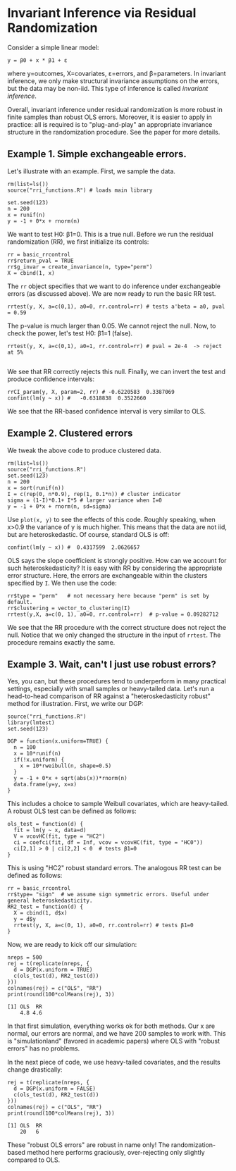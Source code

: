 # Invariant Inference via Residual Randomization

Consider a simple linear model:
```
y = β0 + x * β1 + ε
```
where y=outcomes, Χ=covariates, ε=errors, and β=parameters.
In invariant inference, we only make structural invariance assumptions on the errors, but the data may be non-iid.
This type of inference is called *invariant inference*. 

Overall, invariant inference under residual randomization is more robust in finite samples than robust OLS errors. Moreover, it is easier to apply in practice: all is required is to "plug-and-play" an appropriate invariance structure in the randomization procedure. See the paper for more details.

## Example 1. Simple exchangeable errors.
Let's illustrate with an example. First, we sample the data.
```
rm(list=ls())
source("rri_functions.R") # loads main library

set.seed(123)
n = 200
x = runif(n)
y = -1 + 0*x + rnorm(n)
```
We want to test H0: β1=0. This is a true null.
Before we run the residual randomization (RR), we first initialize its controls:
```
rr = basic_rrcontrol
rr$return_pval = TRUE
rr$g_invar = create_invariance(n, type="perm")
X = cbind(1, x)
```
The `rr` object specifies that we want to do inference under exchangeable errors (as discussed above).
We are now ready to run the basic RR test.
```
rrtest(y, X, a=c(0,1), a0=0, rr.control=rr) # tests a'beta = a0, pval = 0.59
```
The p-value is much larger than 0.05. We cannot reject the null.
Now, to check the power, let's test H0: β1=1 (false).
```
rrtest(y, X, a=c(0,1), a0=1, rr.control=rr) # pval = 2e-4  -> reject at 5%
 
```
We see that RR correctly rejects this null.
Finally, we can invert the test and produce confidence intervals:
```
rrCI_param(y, X, param=2, rr) # -0.6220583  0.3387069
confint(lm(y ~ x)) #   -0.6318838  0.3522660
```
We see that the RR-based confidence interval is very similar to OLS.

## Example 2. Clustered errors
We tweak the above code to produce clustered data.
```
rm(list=ls())
source("rri_functions.R")
set.seed(123)
n = 200
x = sort(runif(n))
I = c(rep(0, n*0.9), rep(1, 0.1*n)) # cluster indicator
sigma = (1-I)*0.1+ I*5 # larger variance when I=0
y = -1 + 0*x + rnorm(n, sd=sigma)
```
Use `plot(x, y)` to see the effects of this code. Roughly speaking, when x>0.9 the variance of y is much higher. This means that the data are not iid, but are heteroskedastic. Of course, standard OLS is off:
```
confint(lm(y ~ x)) #  0.4317599  2.0626657
```
OLS says the slope coefficient is strongly positive.
How can we account for such heteroskedasticity? It is easy with RR by considering the appropriate error structure. 
Here, the errors are exchangeable within the clusters specified by `I`. We then use the code:
```
rr$type = "perm"   # not necessary here because "perm" is set by default.
rr$clustering = vector_to_clustering(I)
rrtest(y,X, a=c(0, 1), a0=0, rr.control=rr)  # p-value = 0.09282712
```
We see that the RR procedure with the correct structure does not reject the null. 
Notice that we only changed the structure in the input of `rrtest`. The procedure remains exactly the same.

## Example 3. Wait, can't I just use robust errors?
Yes, you can, but these procedures tend to underperform in many practical settings, especially with small samples or heavy-tailed data.
Let's run a head-to-head comparison of RR against a "heteroskedasticity robust" method for illustration.
First, we write our DGP:
```rm(list=ls())
source("rri_functions.R")
library(lmtest)
set.seed(123)

DGP = function(x.uniform=TRUE) {
  n = 100
  x = 10*runif(n)
  if(!x.uniform) {
    x = 10*rweibull(n, shape=0.5)
  }
  y = -1 + 0*x + sqrt(abs(x))*rnorm(n) 
  data.frame(y=y, x=x)
}
```
This includes a choice to sample Weibull covariates, which are heavy-tailed.
A robust OLS test can be defined as follows:
```
ols_test = function(d) {
  fit = lm(y ~ x, data=d)
  V = vcovHC(fit, type = "HC2")
  ci = coefci(fit, df = Inf, vcov = vcovHC(fit, type = "HC0"))
  ci[2,1] > 0 | ci[2,2] < 0  # tests β1=0
}
```
This is using "HC2" robust standard errors.
The analogous RR test can be defined as follows:
```
rr = basic_rrcontrol
rr$type= "sign"  # we assume sign symmetric errors. Useful under general heteroskedasticity.
RR2_test = function(d) {
  X = cbind(1, d$x)
  y = d$y
  rrtest(y, X, a=c(0, 1), a0=0, rr.control=rr) # tests β1=0
}
```
Now, we are ready to kick off our simulation:
```
nreps = 500
rej = t(replicate(nreps, {
  d = DGP(x.uniform = TRUE)
  c(ols_test(d), RR2_test(d))
}))
colnames(rej) = c("OLS", "RR")
print(round(100*colMeans(rej), 3))

[1] OLS  RR 
    4.8 4.6 
```
In that first simulation, everything works ok for both methods. Our x are normal, our errors are normal, and we have 200 samples to work with. 
This is "simulationland" (favored in academic papers) where OLS with "robust errors" has no problems. 

In the next piece of code, we use heavy-tailed covariates, and the results change drastically:
```
rej = t(replicate(nreps, {
  d = DGP(x.uniform = FALSE)
  c(ols_test(d), RR2_test(d))
}))
colnames(rej) = c("OLS", "RR")
print(round(100*colMeans(rej), 3))

[1] OLS  RR 
    20   6 
```
These "robust OLS errors" are robust in name only! The randomization-based method here performs graciously, over-rejecting only slightly compared to OLS.


